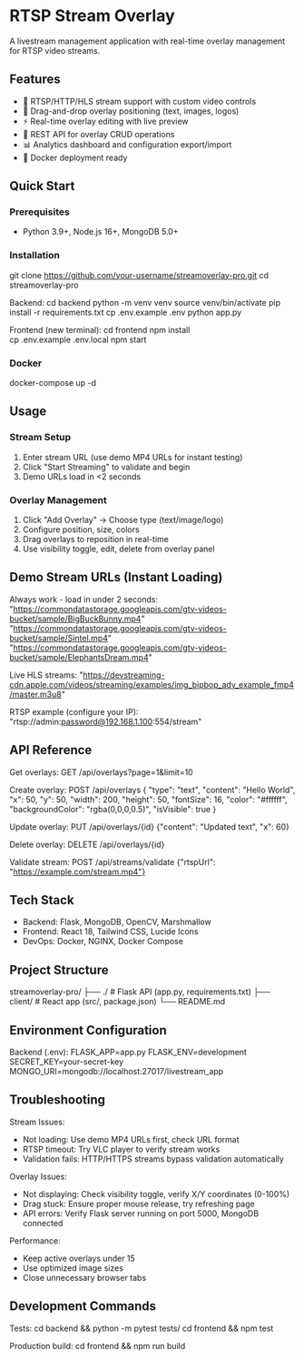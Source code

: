 # RTSP Stream Overlay

A livestream management application with real-time overlay management for RTSP video streams.

## Features

- 🎥 RTSP/HTTP/HLS stream support with custom video controls
- 🎨 Drag-and-drop overlay positioning (text, images, logos)
- ⚡ Real-time overlay editing with live preview
- 🔧 REST API for overlay CRUD operations
- 📊 Analytics dashboard and configuration export/import
- 🐳 Docker deployment ready

## Quick Start

### Prerequisites

- Python 3.9+, Node.js 16+, MongoDB 5.0+

### Installation

git clone https://github.com/your-username/streamoverlay-pro.git
cd streamoverlay-pro

Backend:
cd backend
python -m venv venv
source venv/bin/activate
pip install -r requirements.txt
cp .env.example .env
python app.py

Frontend (new terminal):
cd frontend
npm install  
cp .env.example .env.local
npm start

### Docker

docker-compose up -d

## Usage

### Stream Setup

1. Enter stream URL (use demo MP4 URLs for instant testing)
2. Click "Start Streaming" to validate and begin
3. Demo URLs load in <2 seconds

### Overlay Management

1. Click "Add Overlay" → Choose type (text/image/logo)
2. Configure position, size, colors
3. Drag overlays to reposition in real-time
4. Use visibility toggle, edit, delete from overlay panel

## Demo Stream URLs (Instant Loading)

Always work - load in under 2 seconds:
"https://commondatastorage.googleapis.com/gtv-videos-bucket/sample/BigBuckBunny.mp4"
"https://commondatastorage.googleapis.com/gtv-videos-bucket/sample/Sintel.mp4"
"https://commondatastorage.googleapis.com/gtv-videos-bucket/sample/ElephantsDream.mp4"

Live HLS streams:
"https://devstreaming-cdn.apple.com/videos/streaming/examples/img_bipbop_adv_example_fmp4/master.m3u8"

RTSP example (configure your IP):
"rtsp://admin:password@192.168.1.100:554/stream"

## API Reference

Get overlays:
GET /api/overlays?page=1&limit=10

Create overlay:
POST /api/overlays
{
"type": "text",
"content": "Hello World",
"x": 50, "y": 50,
"width": 200, "height": 50,
"fontSize": 16,
"color": "#ffffff",
"backgroundColor": "rgba(0,0,0,0.5)",
"isVisible": true
}

Update overlay:
PUT /api/overlays/{id}
{"content": "Updated text", "x": 60}

Delete overlay:
DELETE /api/overlays/{id}

Validate stream:
POST /api/streams/validate
{"rtspUrl": "https://example.com/stream.mp4"}

## Tech Stack

- Backend: Flask, MongoDB, OpenCV, Marshmallow
- Frontend: React 18, Tailwind CSS, Lucide Icons
- DevOps: Docker, NGINX, Docker Compose

## Project Structure

streamoverlay-pro/
├── ./ # Flask API (app.py, requirements.txt)
├── client/ # React app (src/, package.json)
└── README.md

## Environment Configuration

Backend (.env):
FLASK_APP=app.py
FLASK_ENV=development
SECRET_KEY=your-secret-key
MONGO_URI=mongodb://localhost:27017/livestream_app

## Troubleshooting

Stream Issues:

- Not loading: Use demo MP4 URLs first, check URL format
- RTSP timeout: Try VLC player to verify stream works
- Validation fails: HTTP/HTTPS streams bypass validation automatically

Overlay Issues:

- Not displaying: Check visibility toggle, verify X/Y coordinates (0-100%)
- Drag stuck: Ensure proper mouse release, try refreshing page
- API errors: Verify Flask server running on port 5000, MongoDB connected

Performance:

- Keep active overlays under 15
- Use optimized image sizes
- Close unnecessary browser tabs

## Development Commands

Tests:
cd backend && python -m pytest tests/
cd frontend && npm test

Production build:
cd frontend && npm run build

